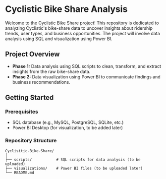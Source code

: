 # Cyclistic Bike Share Analysis

Welcome to the Cyclistic Bike Share project! This repository is dedicated to analyzing Cyclistic's bike-share data to uncover insights about ridership trends, user types, and business opportunities. The project will involve data analysis using SQL and visualization using Power BI.

## Project Overview

- **Phase 1:** Data analysis using SQL scripts to clean, transform, and extract insights from the raw bike-share data.
- **Phase 2:** Data visualization using Power BI to communicate findings and business recommendations.

## Getting Started

### Prerequisites

- SQL database (e.g., MySQL, PostgreSQL, SQLite, etc.)
- Power BI Desktop (for visualization, to be added later)

### Repository Structure

```
Cyclisitic-Bike-Share/
│
├── scripts/           # SQL scripts for data analysis (to be uploaded)
├── visualizations/    # Power BI files (to be uploaded later)
└── README.md
```

